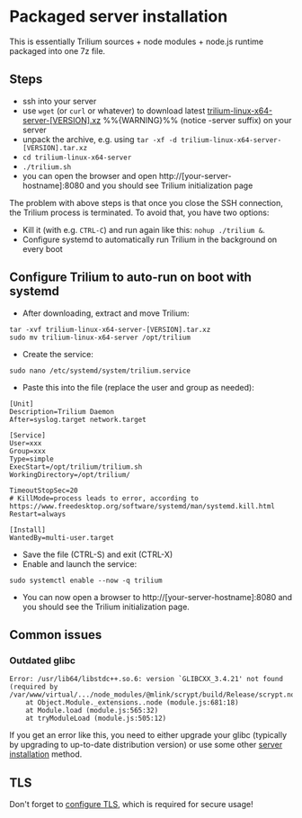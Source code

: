 # Packaged server installation
This is essentially Trilium sources + node modules + node.js runtime packaged into one 7z file.

Steps
-----

*   ssh into your server
*   use `wget` (or `curl` or whatever) to download latest [trilium-linux-x64-server-\[VERSION\].xz](https://github.com/TriliumNext/Notes/releases/latest) %%{WARNING}%% (notice -server suffix) on your server
*   unpack the archive, e.g. using `tar -xf -d trilium-linux-x64-server-[VERSION].tar.xz`
*   `cd trilium-linux-x64-server`
*   `./trilium.sh`
*   you can open the browser and open http://\[your-server-hostname\]:8080 and you should see Trilium initialization page

The problem with above steps is that once you close the SSH connection, the Trilium process is terminated. To avoid that, you have two options:

*   Kill it (with e.g. `CTRL-C`) and run again like this: `nohup ./trilium &`.
*   Configure systemd to automatically run Trilium in the background on every boot

Configure Trilium to auto-run on boot with systemd
--------------------------------------------------

*   After downloading, extract and move Trilium:

```text-plain
tar -xvf trilium-linux-x64-server-[VERSION].tar.xz
sudo mv trilium-linux-x64-server /opt/trilium
```

*   Create the service:

```text-plain
sudo nano /etc/systemd/system/trilium.service
```

*   Paste this into the file (replace the user and group as needed):

```text-plain
[Unit]
Description=Trilium Daemon
After=syslog.target network.target

[Service]
User=xxx
Group=xxx
Type=simple
ExecStart=/opt/trilium/trilium.sh
WorkingDirectory=/opt/trilium/

TimeoutStopSec=20
# KillMode=process leads to error, according to https://www.freedesktop.org/software/systemd/man/systemd.kill.html
Restart=always

[Install]
WantedBy=multi-user.target
```

*   Save the file (CTRL-S) and exit (CTRL-X)
*   Enable and launch the service:

```text-plain
sudo systemctl enable --now -q trilium
```

*   You can now open a browser to http://\[your-server-hostname\]:8080 and you should see the Trilium initialization page.

Common issues
-------------

### Outdated glibc

```text-plain
Error: /usr/lib64/libstdc++.so.6: version `GLIBCXX_3.4.21' not found (required by /var/www/virtual/.../node_modules/@mlink/scrypt/build/Release/scrypt.node)
    at Object.Module._extensions..node (module.js:681:18)
    at Module.load (module.js:565:32)
    at tryModuleLoad (module.js:505:12)
```

If you get an error like this, you need to either upgrade your glibc (typically by upgrading to up-to-date distribution version) or use some other [server installation](Server-installation.md) method.

TLS
---

Don't forget to [configure TLS](TLS-configuration.md), which is required for secure usage!